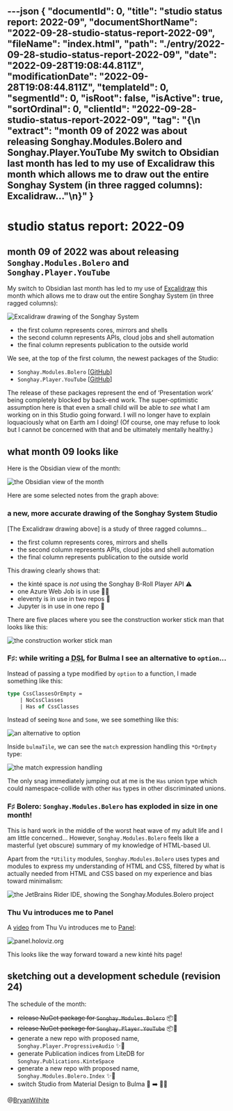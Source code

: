 ---json
{
  "documentId": 0,
  "title": "studio status report: 2022-09",
  "documentShortName": "2022-09-28-studio-status-report-2022-09",
  "fileName": "index.html",
  "path": "./entry/2022-09-28-studio-status-report-2022-09",
  "date": "2022-09-28T19:08:44.811Z",
  "modificationDate": "2022-09-28T19:08:44.811Z",
  "templateId": 0,
  "segmentId": 0,
  "isRoot": false,
  "isActive": true,
  "sortOrdinal": 0,
  "clientId": "2022-09-28-studio-status-report-2022-09",
  "tag": "{\n  \"extract\": \"month 09 of 2022 was about releasing Songhay.Modules.Bolero and Songhay.Player.YouTube My switch to Obsidian last month has led to my use of Excalidraw this month which allows me to draw out the entire Songhay System (in three ragged columns): Excalidraw…\"\n}"
}
---

# studio status report: 2022-09

## month 09 of 2022 was about releasing `Songhay.Modules.Bolero` and `Songhay.Player.YouTube`

My switch to Obsidian last month has led to my use of [Excalidraw](https://excalidraw.com/) this month which allows me to draw out the entire Songhay System (in three ragged columns):

![Excalidraw drawing of the Songhay System](../presentation/image/day-path-2022-09-28-13-29-56.png)

- the first column represents cores, mirrors and shells
- the second column represents APIs, cloud jobs and shell automation
- the final column represents publication to the outside world

We see, at the top of the first column, the newest packages of the Studio:

- `Songhay.Modules.Bolero` [[GitHub](https://github.com/BryanWilhite/Songhay.Modules.Bolero)]
- `Songhay.Player.YouTube` [[GitHub](https://github.com/BryanWilhite/Songhay.Player.YouTube)]

The release of these packages represent the end of ‘Presentation work’ being completely blocked by back-end work. The super-optimistic assumption here is that even a small child will be able to _see_ what I am working on in this Studio going forward. I will no longer have to explain loquaciously what on Earth am I doing! (Of course, one may refuse to look but I cannot be concerned with that and be ultimately mentally healthy.)

## what month 09 looks like

Here is the Obsidian view of the month:

![the Obsidian view of the month](../presentation/image/day-path-2022-09-28-18-22-27.png)

Here are some selected notes from the graph above:

### a new, more accurate drawing of the Songhay System Studio

[The Excalidraw drawing above] is a study of three ragged columns…

- the first column represents cores, mirrors and shells
- the second column represents APIs, cloud jobs and shell automation
- the final column represents publication to the outside world

This drawing clearly shows that:

- the kinté space is _not_ using the Songhay B-Roll Player API ⚠
- one Azure Web Job is in use 👴🎩
- eleventy is in use in two repos 👏
- Jupyter is in use in one repo 👏

There are five places where you see the construction worker stick man that looks like this:

![the construction worker stick man](../presentation/image/day-path-2022-09-28-18-30-23.png)

### F♯: while writing a <acronym title="Domain-Specific Language">DSL</acronym> for Bulma I see an alternative to `option`…

Instead of passing a type modified by `option` to a function, I made something like this:

```fsharp
type CssClassesOrEmpty =  
    | NoCssClasses  
    | Has of CssClasses
```

Instead of seeing `None` and `Some`, we see something like this:

![an alternative to `option`](../presentation/image/day-path-2022-09-28-18-34-19.png)

Inside `bulmaTile`, we can see the `match` expression handling this `*OrEmpty` type:

![the `match` expression handling](../presentation/image/day-path-2022-09-28-18-36-21.png)

The only snag immediately jumping out at me is the `Has` union type which could namespace-collide with other `Has` types in other discriminated unions.

### F♯ Bolero: `Songhay.Modules.Bolero` has exploded in size in one month!

This is hard work in the middle of the worst heat wave of my adult life and I am little concerned… However, `Songhay.Modules.Bolero` feels like a masterful (yet obscure) summary of my knowledge of HTML-based UI.

Apart from the `*Utility` modules, `Songhay.Modules.Bolero` uses types and modules to express my understanding of HTML and CSS, filtered by what is actually needed from HTML and CSS based on my experience and bias toward minimalism:

![the JetBrains Rider IDE, showing the `Songhay.Modules.Bolero` project](../presentation/image/day-path-2022-09-28-18-39-29.png)

### Thu Vu introduces me to Panel

A [video](https://www.youtube.com/watch?v=uhxiXOTKzfs) from Thu Vu introduces me to [Panel](https://panel.holoviz.org/):

![panel.holoviz.org](../presentation/image/day-path-2022-09-28-18-43-19.png)

This looks like the way forward toward a new kinté hits page!

## sketching out a development schedule (revision 24)

The schedule of the month:

- ~~release NuGet package for `Songhay.Modules.Bolero`~~ 📦🚀
- ~~release NuGet package for `Songhay.Player.YouTube`~~ 📦🚀
- generate a new repo with proposed name, `Songhay.Player.ProgressiveAudio` ✨🚧
- generate Publication indices from LiteDB for `Songhay.Publications.KinteSpace`
- generate a new repo with proposed name, `Songhay.Modules.Bolero.Index` ✨🚧
- switch Studio from Material Design to Bulma 💄 ➡️ 💄✨

@[BryanWilhite](https://twitter.com/BryanWilhite)
